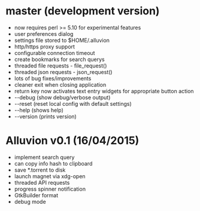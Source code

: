 # master (development version)

* now requires perl >= 5.10 for experimental features
* user preferences dialog
* settings file stored to $HOME/.alluvion
* http/https proxy support
* configurable connection timeout
* create bookmarks for search querys
* threaded file requests - file_request()
* threaded json requests - json_request()
* lots of bug fixes/improvements
* cleaner exit when closing application
* return key now activates text entry widgets for appropriate button action
* --debug (show debug/verbose output)
* --reset (reset local config with default settings)
* --help (shows help)
* --version (prints version)


# Alluvion v0.1 (16/04/2015)

* implement search query
* can copy info hash to clipboard
* save *.torrent to disk
* launch magnet via xdg-open
* threaded API requests
* progress spinner notification
* GtkBuilder format
* debug mode
